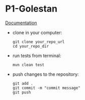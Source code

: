# P1-Golestan
[Documentation](https://docs.google.com/document/d/1zkCNf9m-eRqi4JJ53oU6XTsq_XVzvJfwAhbqi5cmA1Y/edit?usp=sharing)

<ul>
<li>
clone in your computer: 

```
git clone your_repo_url
cd your_repo_dir
```
</li>

<li>
run tests from terminal:

```
mvn clean test
```
</li>

<li>
push changes to the repository:

```
git add . 
git commit -m "commit message"
git push
```
</li>
</ul>

